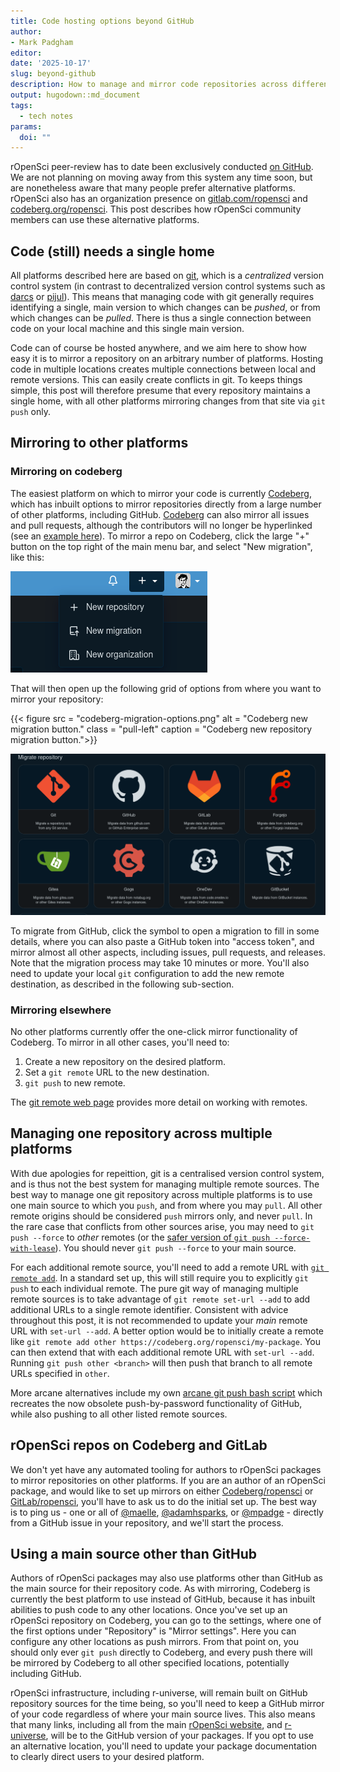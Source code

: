 ```yaml
---
title: Code hosting options beyond GitHub
author: 
- Mark Padgham
editor:
date: '2025-10-17'
slug: beyond-github
description: How to manage and mirror code repositories across different platforms.
output: hugodown::md_document
tags:
  - tech notes
params:
  doi: ""
---
```


rOpenSci peer-review has to date been exclusively conducted [on GitHub](https://github.com/ropensci/software-review/issues?q=sort%3Aupdated-desc%20is%3Aissue%20state%3Aclosed).
We are not planning on moving away from this system any time soon, but are nonetheless aware that many people prefer alternative platforms.
rOpenSci also has an organization presence on [gitlab.com/ropensci](https://gitlab.com/ropensci) and [codeberg.org/ropensci](https://codeberg.org/ropensci).
This post describes how rOpenSci community members can use these alternative platforms.

## Code (still) needs a single home

All platforms described here are based on [git](https://git-scm.com/), which is a _centralized_ version control system (in contrast to decentralized version control systems such as [darcs](https://darcs.net/) or [pijul](https://pijul.org/)).
This means that managing code with git generally requires identifying a single, main version to which changes can be _pushed_, or from which changes can be _pulled_.
There is thus a single connection between code on your local machine and this single main version.

Code can of course be hosted anywhere, and we aim here to show how easy it is to mirror a repository on an arbitrary number of platforms.
Hosting code in multiple locations creates multiple connections between local and remote versions.
This can easily create conflicts in git.
To keeps things simple, this post will therefore presume that every repository maintains a single home, with all other platforms mirroring changes from that site via `git push` only.

## Mirroring to other platforms

### Mirroring on codeberg

The easiest platform on which to mirror your code is currently [Codeberg](https://codeberg.org), which has inbuilt options to mirror repositories directly from a large number of other platforms, including GitHub.
[Codeberg](https://codeberg.org) can also mirror all issues and pull requests, although the contributors will no longer be hyperlinked (see an [example here](https://codeberg.org/ropensci/osmdata/issues/388)).
To mirror a repo on Codeberg, click the large "+" button on the top right of the main menu bar, and select "New migration", like this:

![](codeberg-new-migration.png)

That will then open up the following grid of options from where you want to mirror your repository:

{{< figure src = "codeberg-migration-options.png" alt = "Codeberg new migration button." class = "pull-left" caption = "Codeberg new repository migration button.">}}

![](codeberg-migration-options.png)

To migrate from GitHub, click the symbol to open a migration to fill in some details, where you can also paste a GitHub token into "access token", and mirror almost all other aspects, including issues, pull requests, and releases.
Note that the migration process may take 10 minutes or more.
You'll also need to update your local `git` configuration to add the new remote destination, as described in the following sub-section.

### Mirroring elsewhere

No other platforms currently offer the one-click mirror functionality of Codeberg.
To mirror in all other cases, you'll need to:
1. Create a new repository on the desired platform.
2. Set a `git remote` URL to the new destination.
3. `git push` to new remote.

The [git remote web page](https://git-scm.com/book/en/v2/Git-Basics-Working-with-Remotes) provides more detail on working with remotes.

## Managing one repository across multiple platforms

With due apologies for repeittion, git is a centralised version control system, and is thus not the best system for managing multiple remote sources.
The best way to manage one git repository across multiple platforms is to use one main source to which you `push`, and from where you may `pull`.
All other remote origins should be considered `push` mirrors only, and never `pull`.
In the rare case that conflicts from other sources arise, you may need to `git push --force` to _other_ remotes (or the [safer version of `git push --force-with-lease`](https://git-scm.com/docs/git-push#Documentation/git-push.txt---force-with-leaserefnameexpect)).
You should never `git push --force` to your main source.

For each additional remote source, you'll need to add a remote URL with [`git remote add`](https://git-scm.com/docs/git-remote).
In a standard set up, this will still require you to explicitly `git push` to each individual remote.
The pure git way of managing multiple remote sources is to take advantage of `git remote set-url --add` to add additional URLs to a single remote identifier.
Consistent with advice throughout this post, it is not recommended to update your _main_ remote URL with `set-url --add`.
A better option would be to initially create a remote like `git remote add other https://codeberg.org/ropensci/my-package`.
You can then extend that with each additional remote URL with `set-url --add`.
Running `git push other <branch>` will then push that branch to all remote URLs specified in `other`.

More arcane alternatives include my own [arcane git push bash script](https://github.com/mpadge/dotfiles/blob/main/system/gitpush.bash) which recreates the now obsolete push-by-password functionality of GitHub, while also pushing to all other listed remote sources.

## rOpenSci repos on Codeberg and GitLab

We don't yet have any automated tooling for authors to rOpenSci packages to mirror repositories on other platforms.
If you are an author of an rOpenSci package, and would like to set up mirrors on either [Codeberg/ropensci](https://codeberg.org/ropensci) or [GitLab/ropensci](https://gitlab.com/ropensci), you'll have to ask us to do the initial set up.
The best way is to ping us - one or all of [@maelle](https://github.com/maelle), [@adamhsparks](https://github.com/adamhsparks), or [@mpadge](https://github.com/mpadge) - directly from a GitHub issue in your repository, and we'll start the process.

## Using a main source other than GitHub

Authors of rOpenSci packages may also use platforms other than GitHub as the main source for their repository code.
As with mirroring, Codeberg is currently the best platform to use instead of GitHub, because it has inbuilt abilities to push code to any other locations.
Once you've set up an rOpenSci repository on Codeberg, you can go to the settings, where one of the first options under "Repository" is "Mirror settings".
Here you can configure any other locations as push mirrors.
From that point on, you should only ever `git push` directly to Codeberg, and every push there will be mirrored by Codeberg to all other specified locations, potentially including GitHub.

rOpenSci infrastructure, including r-universe, will remain built on GitHub repository sources for the time being, so you'll need to keep a GitHub mirror of your code regardless of where your main source lives.
This also means that many links, including all from the main [rOpenSci website](https://ropensci.org), and [r-universe](https://r-universe.dev), will be to the GitHub version of your packages.
If you opt to use an alternative location, you'll need to update your package documentation to clearly direct users to your desired platform.
